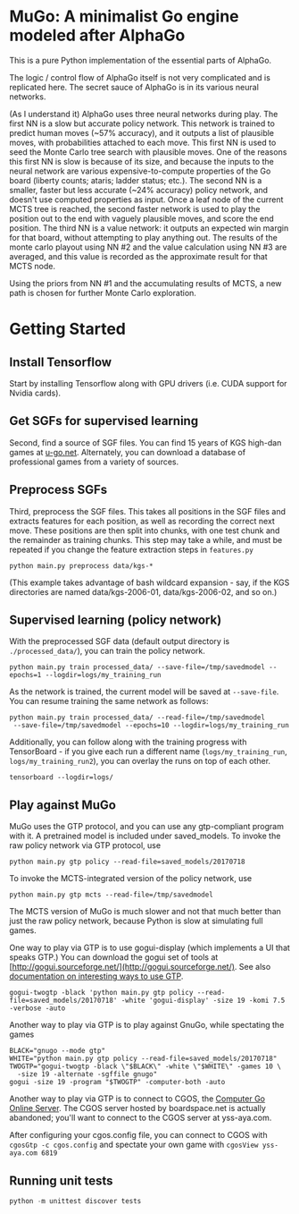 MuGo: A minimalist Go engine modeled after AlphaGo
==================================================

This is a pure Python implementation of the essential parts of AlphaGo.

The logic / control flow of AlphaGo itself is not very complicated and is replicated here. The secret sauce of AlphaGo is in its various neural networks.

(As I understand it) AlphaGo uses three neural networks during play. The first NN is a slow but accurate policy network. This network is trained to predict human moves (~57% accuracy), and it outputs a list of plausible moves, with probabilities attached to each move. This first NN is used to seed the Monte Carlo tree search with plausible moves. One of the reasons this first NN is slow is because of its size, and because the inputs to the neural network are various expensive-to-compute properties of the Go board (liberty counts; ataris; ladder status; etc.). The second NN is a smaller, faster but less accurate (~24% accuracy) policy network, and doesn't use computed properties as input. Once a leaf node of the current MCTS tree is reached, the second faster network is used to play the position out to the end with vaguely plausible moves, and score the end position. The third NN is a value network: it outputs an expected win margin for that board, without attempting to play anything out. The results of the monte carlo playout using NN #2 and the value calculation using NN #3 are averaged, and this value is recorded as the approximate result for that MCTS node.

Using the priors from NN #1 and the accumulating results of MCTS, a new path is chosen for further Monte Carlo exploration.

Getting Started
===============

Install Tensorflow
------------------
Start by installing Tensorflow along with GPU drivers (i.e. CUDA support for Nvidia cards).

Get SGFs for supervised learning
--------------------------------
Second, find a source of SGF files. You can find 15 years of KGS high-dan games at [u-go.net](https://u-go.net/gamerecords/). Alternately, you can download a database of professional games from a variety of sources.

Preprocess SGFs
---------------
Third, preprocess the SGF files. This takes all positions in the SGF files and extracts features for each position, as well as recording the correct next move. These positions are then split into chunks, with one test chunk and the remainder as training chunks. This step may take a while, and must be repeated if you change the feature extraction steps in `features.py`
```
python main.py preprocess data/kgs-*
```
(This example takes advantage of bash wildcard expansion - say, if the KGS directories are named data/kgs-2006-01, data/kgs-2006-02, and so on.)

Supervised learning (policy network)
------------------------------------
With the preprocessed SGF data (default output directory is `./processed_data/`), you can train the policy network.
```
python main.py train processed_data/ --save-file=/tmp/savedmodel --epochs=1 --logdir=logs/my_training_run
```

As the network is trained, the current model will be saved at `--save-file`. You can resume training the same network as follows:
```
python main.py train processed_data/ --read-file=/tmp/savedmodel
 --save-file=/tmp/savedmodel --epochs=10 --logdir=logs/my_training_run
```

Additionally, you can follow along with the training progress with TensorBoard - if you give each run a different name (`logs/my_training_run`, `logs/my_training_run2`), you can overlay the runs on top of each other.
```
tensorboard --logdir=logs/
```

Play against MuGo
-----------------
MuGo uses the GTP protocol, and you can use any gtp-compliant program with it. A pretrained model is included under saved_models. To invoke the raw policy network via GTP protocol, use
```
python main.py gtp policy --read-file=saved_models/20170718
```

To invoke the MCTS-integrated version of the policy network, use
```
python main.py gtp mcts --read-file=/tmp/savedmodel
```

The MCTS version of MuGo is much slower and not that much better than just the raw policy network, because Python is slow at simulating full games. 

One way to play via GTP is to use gogui-display (which implements a UI that speaks GTP.) You can download the gogui set of tools at [http://gogui.sourceforge.net/](http://gogui.sourceforge.net/). See also [documentation on interesting ways to use GTP](http://gogui.sourceforge.net/doc/reference-twogtp.html).
```
gogui-twogtp -black 'python main.py gtp policy --read-file=saved_models/20170718' -white 'gogui-display' -size 19 -komi 7.5 -verbose -auto
```

Another way to play via GTP is to play against GnuGo, while spectating the games
```
BLACK="gnugo --mode gtp"
WHITE="python main.py gtp policy --read-file=saved_models/20170718"
TWOGTP="gogui-twogtp -black \"$BLACK\" -white \"$WHITE\" -games 10 \
  -size 19 -alternate -sgffile gnugo"
gogui -size 19 -program "$TWOGTP" -computer-both -auto
```

Another way to play via GTP is to connect to CGOS, the [Computer Go Online Server](http://yss-aya.com/cgos/). The CGOS server hosted by boardspace.net is actually abandoned; you'll want to connect to the CGOS server at yss-aya.com. 

After configuring your cgos.config file, you can connect to CGOS with `cgosGtp -c cgos.config` and spectate your own game with `cgosView yss-aya.com 6819`


Running unit tests
------------------
```python
python -m unittest discover tests
```